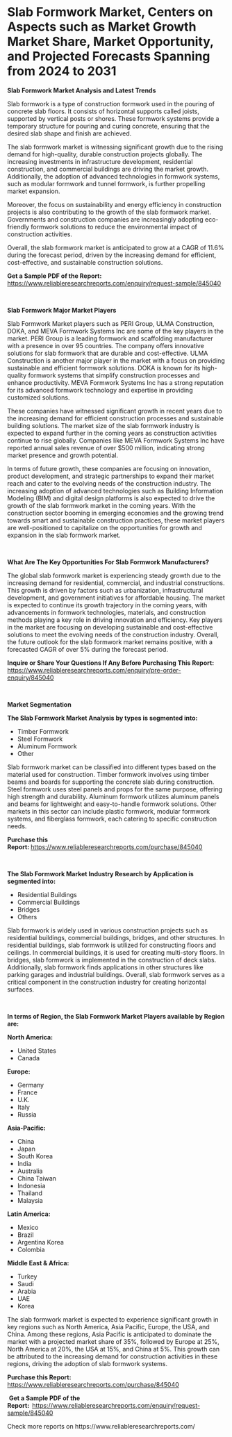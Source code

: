 <p><h1>Slab Formwork Market, Centers on Aspects such as Market Growth Market Share, Market Opportunity, and Projected Forecasts Spanning from 2024 to 2031</h1></p><p><strong>Slab Formwork Market Analysis and Latest Trends</strong></p>
<p><p>Slab formwork is a type of construction formwork used in the pouring of concrete slab floors. It consists of horizontal supports called joists, supported by vertical posts or shores. These formwork systems provide a temporary structure for pouring and curing concrete, ensuring that the desired slab shape and finish are achieved.</p><p>The slab formwork market is witnessing significant growth due to the rising demand for high-quality, durable construction projects globally. The increasing investments in infrastructure development, residential construction, and commercial buildings are driving the market growth. Additionally, the adoption of advanced technologies in formwork systems, such as modular formwork and tunnel formwork, is further propelling market expansion.</p><p>Moreover, the focus on sustainability and energy efficiency in construction projects is also contributing to the growth of the slab formwork market. Governments and construction companies are increasingly adopting eco-friendly formwork solutions to reduce the environmental impact of construction activities.</p><p>Overall, the slab formwork market is anticipated to grow at a CAGR of 11.6% during the forecast period, driven by the increasing demand for efficient, cost-effective, and sustainable construction solutions.</p></p>
<p><strong>Get a Sample PDF of the Report:&nbsp;</strong> <a href="https://www.reliableresearchreports.com/enquiry/request-sample/845040">https://www.reliableresearchreports.com/enquiry/request-sample/845040</a></p>
<p>&nbsp;</p>
<p><strong>Slab Formwork Major Market Players</strong></p>
<p><p>Slab Formwork Market players such as PERI Group, ULMA Construction, DOKA, and MEVA Formwork Systems Inc are some of the key players in the market. PERI Group is a leading formwork and scaffolding manufacturer with a presence in over 95 countries. The company offers innovative solutions for slab formwork that are durable and cost-effective. ULMA Construction is another major player in the market with a focus on providing sustainable and efficient formwork solutions. DOKA is known for its high-quality formwork systems that simplify construction processes and enhance productivity. MEVA Formwork Systems Inc has a strong reputation for its advanced formwork technology and expertise in providing customized solutions.</p><p>These companies have witnessed significant growth in recent years due to the increasing demand for efficient construction processes and sustainable building solutions. The market size of the slab formwork industry is expected to expand further in the coming years as construction activities continue to rise globally. Companies like MEVA Formwork Systems Inc have reported annual sales revenue of over $500 million, indicating strong market presence and growth potential. </p><p>In terms of future growth, these companies are focusing on innovation, product development, and strategic partnerships to expand their market reach and cater to the evolving needs of the construction industry. The increasing adoption of advanced technologies such as Building Information Modeling (BIM) and digital design platforms is also expected to drive the growth of the slab formwork market in the coming years. With the construction sector booming in emerging economies and the growing trend towards smart and sustainable construction practices, these market players are well-positioned to capitalize on the opportunities for growth and expansion in the slab formwork market.</p></p>
<p>&nbsp;</p>
<p><strong>What Are The Key Opportunities For Slab Formwork Manufacturers?</strong></p>
<p><p>The global slab formwork market is experiencing steady growth due to the increasing demand for residential, commercial, and industrial constructions. This growth is driven by factors such as urbanization, infrastructural development, and government initiatives for affordable housing. The market is expected to continue its growth trajectory in the coming years, with advancements in formwork technologies, materials, and construction methods playing a key role in driving innovation and efficiency. Key players in the market are focusing on developing sustainable and cost-effective solutions to meet the evolving needs of the construction industry. Overall, the future outlook for the slab formwork market remains positive, with a forecasted CAGR of over 5% during the forecast period.</p></p>
<p><strong>Inquire or Share Your Questions If Any Before Purchasing This Report:</strong> <a href="https://www.reliableresearchreports.com/enquiry/pre-order-enquiry/845040">https://www.reliableresearchreports.com/enquiry/pre-order-enquiry/845040</a></p>
<p>&nbsp;</p>
<p><strong>Market Segmentation</strong></p>
<p><strong>The Slab Formwork Market Analysis by types is segmented into:</strong></p>
<p><ul><li>Timber Formwork</li><li>Steel Formwork</li><li>Aluminum Formwork</li><li>Other</li></ul></p>
<p><p>Slab formwork market can be classified into different types based on the material used for construction. Timber formwork involves using timber beams and boards for supporting the concrete slab during construction. Steel formwork uses steel panels and props for the same purpose, offering high strength and durability. Aluminum formwork utilizes aluminum panels and beams for lightweight and easy-to-handle formwork solutions. Other markets in this sector can include plastic formwork, modular formwork systems, and fiberglass formwork, each catering to specific construction needs.</p></p>
<p><strong>Purchase this Report:&nbsp;</strong><a href="https://www.reliableresearchreports.com/purchase/845040">https://www.reliableresearchreports.com/purchase/845040</a></p>
<p>&nbsp;</p>
<p><strong>The Slab Formwork Market Industry Research by Application is segmented into:</strong></p>
<p><ul><li>Residential Buildings</li><li>Commercial Buildings</li><li>Bridges</li><li>Others</li></ul></p>
<p><p>Slab formwork is widely used in various construction projects such as residential buildings, commercial buildings, bridges, and other structures. In residential buildings, slab formwork is utilized for constructing floors and ceilings. In commercial buildings, it is used for creating multi-story floors. In bridges, slab formwork is implemented in the construction of deck slabs. Additionally, slab formwork finds applications in other structures like parking garages and industrial buildings. Overall, slab formwork serves as a critical component in the construction industry for creating horizontal surfaces.</p></p>
<p>&nbsp;</p>
<p><strong>In terms of Region, the Slab Formwork Market Players available by Region are:</strong></p>
<p>
    <p> <strong> North America: </strong>
        <ul>
            <li>United States</li>
            <li>Canada</li>
        </ul>
        </p> 
    <p> <strong> Europe: </strong>
        <ul>
            <li>Germany</li>
            <li>France</li>
            <li>U.K.</li>
            <li>Italy</li>
            <li>Russia</li>
        </ul>
        </p> 
    <p> <strong> Asia-Pacific: </strong>
        <ul>
            <li>China</li>
            <li>Japan</li>
            <li>South Korea</li>
            <li>India</li>
            <li>Australia</li>
            <li>China Taiwan</li>
            <li>Indonesia</li>
            <li>Thailand</li>
            <li>Malaysia</li>
        </ul>
        </p> 
    <p> <strong> Latin America: </strong>
        <ul>
            <li>Mexico</li>
            <li>Brazil</li>
            <li>Argentina Korea</li>
            <li>Colombia</li>
        </ul>
        </p> 
    <p> <strong> Middle East & Africa: </strong>
        <ul>
            <li>Turkey</li>
            <li>Saudi</li>
            <li>Arabia</li>
            <li>UAE</li>
            <li>Korea</li>
        </ul>
    </p>
    </p>
<p><p>The slab formwork market is expected to experience significant growth in key regions such as North America, Asia Pacific, Europe, the USA, and China. Among these regions, Asia Pacific is anticipated to dominate the market with a projected market share of 35%, followed by Europe at 25%, North America at 20%, the USA at 15%, and China at 5%. This growth can be attributed to the increasing demand for construction activities in these regions, driving the adoption of slab formwork systems.</p></p>
<p><strong>Purchase this Report: </strong><a href="https://www.reliableresearchreports.com/purchase/845040">https://www.reliableresearchreports.com/purchase/845040</a></p>
<p>&nbsp;<strong>Get a Sample PDF of the Report:&nbsp;&nbsp;</strong><a href="https://www.reliableresearchreports.com/enquiry/request-sample/845040">https://www.reliableresearchreports.com/enquiry/request-sample/845040</a></p>
<p><strong></strong></p>
<p>Check more reports on https://www.reliableresearchreports.com/</p>